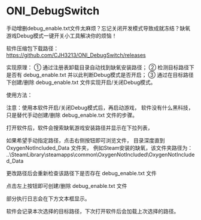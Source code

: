 # ONI_DebugSwitch
手动增删debug_enable.txt文件太麻烦？忘记关闭开发模式导致成就冻结？缺氧游戏Debug模式一键开关小工具解决你的烦恼！


软件压缩包下载路径：
https://github.com/CJH3213/ONI_DebugSwitch/releases


实现原理：
① 通过注册表卸载目录自动找到缺氧安装路径；
② 检测目标路径下是否有 debug_enable.txt 并以此判断Debug模式是否开启；
③ 通过在目标路径下创建/删除 debug_enable.txt 文件实现开启/关闭Debug模式。


使用方法：

注意：使用本软件开启/关闭Debug模式后，再启动游戏，
软件没有什么黑科技，只是替代手动创建/删除 debug_enable.txt 文件的步骤。

打开软件后，软件会搜索缺氧游戏安装路径并显示在下拉列表，

如果希望手动指定路径，点击右侧按钮即可浏览文件，
目录深度直到 OxygenNotIncluded_Data 文件夹，
例如Steam安装的缺氧，该文件夹路径为：
..\SteamLibrary\steamapps\common\OxygenNotIncluded\OxygenNotIncluded_Data

更改路径后会重新检查该路径下是否存在 debug_enable.txt 文件

点击左上按钮即可创建/删除 debug_enable.txt 文件

部分执行日志会在下方文本框显示。

软件会记录本次选择的目标路径，下次打开软件后会加载上次选择的路径。
